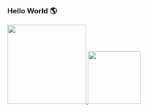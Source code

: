 ### Hello World  🌎

<div> 
  <a href="https://beacons.ai/byKooy">
 <img height="180p" src="https://github-readme-stats.vercel.app/api?username=byKooy&show_icons=true&theme=dark&include_all_commits=true&count_private=true"/>
  <img height="120p" src="https://github-readme-stats.vercel.app/api/top-langs/?username=byKooy&layout=compact&langs_count=16&theme=dark"/>
</a>
</div>

